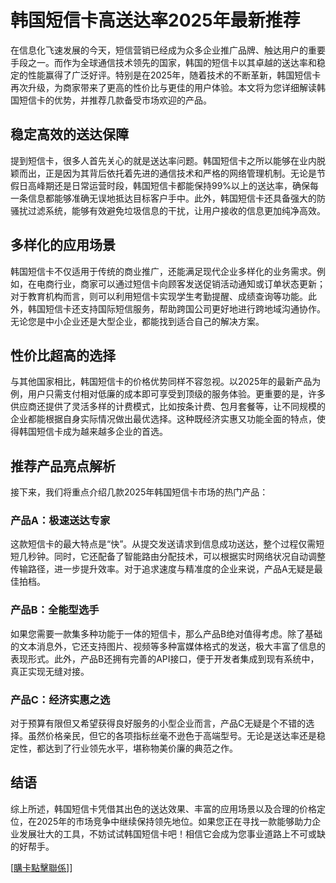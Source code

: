 # 韩国短信卡高送达率2025年最新推荐

在信息化飞速发展的今天，短信营销已经成为众多企业推广品牌、触达用户的重要手段之一。而作为全球通信技术领先的国家，韩国的短信卡以其卓越的送达率和稳定的性能赢得了广泛好评。特别是在2025年，随着技术的不断革新，韩国短信卡再次升级，为商家带来了更高的性价比与更佳的用户体验。本文将为您详细解读韩国短信卡的优势，并推荐几款备受市场欢迎的产品。

## 稳定高效的送达保障

提到短信卡，很多人首先关心的就是送达率问题。韩国短信卡之所以能够在业内脱颖而出，正是因为其背后依托着先进的通信技术和严格的网络管理机制。无论是节假日高峰期还是日常运营时段，韩国短信卡都能保持99%以上的送达率，确保每一条信息都能够准确无误地抵达目标客户手中。此外，韩国短信卡还具备强大的防骚扰过滤系统，能够有效避免垃圾信息的干扰，让用户接收的信息更加纯净高效。

## 多样化的应用场景

韩国短信卡不仅适用于传统的商业推广，还能满足现代企业多样化的业务需求。例如，在电商行业，商家可以通过短信卡向顾客发送促销活动通知或订单状态更新；对于教育机构而言，则可以利用短信卡实现学生考勤提醒、成绩查询等功能。此外，韩国短信卡还支持国际短信服务，帮助跨国公司更好地进行跨地域沟通协作。无论您是中小企业还是大型企业，都能找到适合自己的解决方案。

## 性价比超高的选择

与其他国家相比，韩国短信卡的价格优势同样不容忽视。以2025年的最新产品为例，用户只需支付相对低廉的成本即可享受到顶级的服务体验。更重要的是，许多供应商还提供了灵活多样的计费模式，比如按条计费、包月套餐等，让不同规模的企业都能根据自身实际情况做出最优选择。这种既经济实惠又功能全面的特点，使得韩国短信卡成为越来越多企业的首选。

## 推荐产品亮点解析

接下来，我们将重点介绍几款2025年韩国短信卡市场的热门产品：

### 产品A：极速送达专家

这款短信卡的最大特点是“快”。从提交发送请求到信息成功送达，整个过程仅需短短几秒钟。同时，它还配备了智能路由分配技术，可以根据实时网络状况自动调整传输路径，进一步提升效率。对于追求速度与精准度的企业来说，产品A无疑是最佳拍档。

### 产品B：全能型选手

如果您需要一款集多种功能于一体的短信卡，那么产品B绝对值得考虑。除了基础的文本消息外，它还支持图片、视频等多种富媒体格式的发送，极大丰富了信息的表现形式。此外，产品B还拥有完善的API接口，便于开发者集成到现有系统中，真正实现无缝对接。

### 产品C：经济实惠之选

对于预算有限但又希望获得良好服务的小型企业而言，产品C无疑是个不错的选择。虽然价格亲民，但它的各项指标丝毫不逊色于高端型号。无论是送达率还是稳定性，都达到了行业领先水平，堪称物美价廉的典范之作。

## 结语

综上所述，韩国短信卡凭借其出色的送达效果、丰富的应用场景以及合理的价格定位，在2025年的市场竞争中继续保持领先地位。如果您正在寻找一款能够助力企业发展壮大的工具，不妨试试韩国短信卡吧！相信它会成为您事业道路上不可或缺的好帮手。

[[購卡點擊聯係](https://t.me/s/SXDXQF)]]